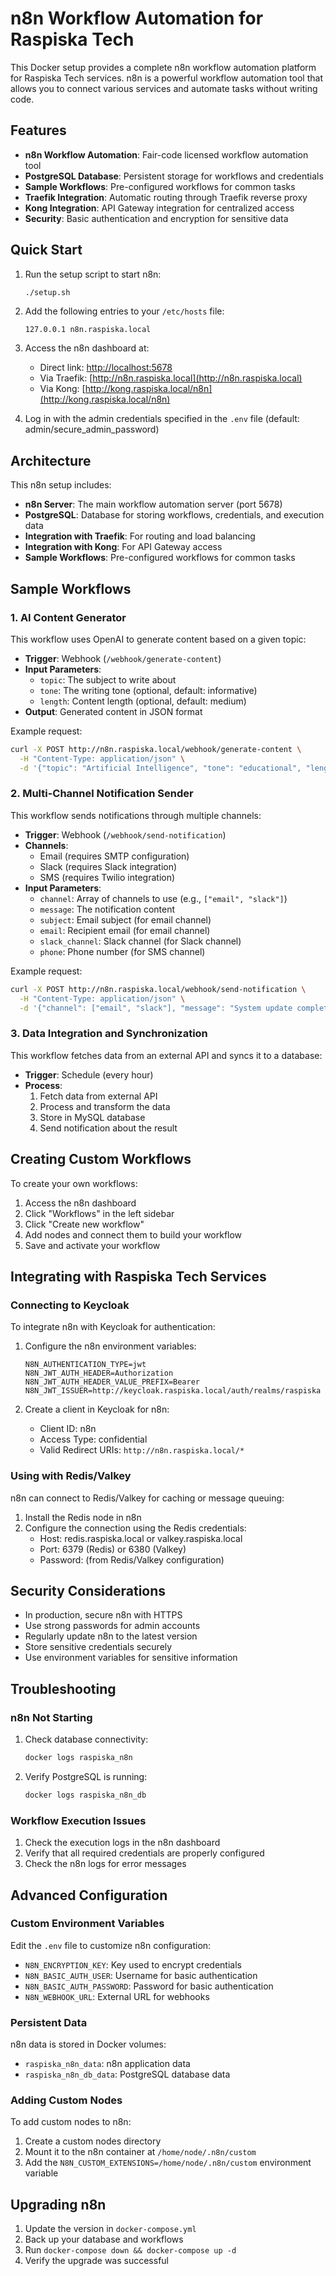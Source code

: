 # n8n Workflow Automation for Raspiska Tech

This Docker setup provides a complete n8n workflow automation platform for Raspiska Tech services. n8n is a powerful workflow automation tool that allows you to connect various services and automate tasks without writing code.

## Features

- **n8n Workflow Automation**: Fair-code licensed workflow automation tool
- **PostgreSQL Database**: Persistent storage for workflows and credentials
- **Sample Workflows**: Pre-configured workflows for common tasks
- **Traefik Integration**: Automatic routing through Traefik reverse proxy
- **Kong Integration**: API Gateway integration for centralized access
- **Security**: Basic authentication and encryption for sensitive data

## Quick Start

1. Run the setup script to start n8n:

   ```bash
   ./setup.sh
   ```

2. Add the following entries to your `/etc/hosts` file:

   ```text
   127.0.0.1 n8n.raspiska.local
   ```

3. Access the n8n dashboard at:
   - Direct link: [http://localhost:5678](http://localhost:5678)
   - Via Traefik: [http://n8n.raspiska.local](http://n8n.raspiska.local)
   - Via Kong: [http://kong.raspiska.local/n8n](http://kong.raspiska.local/n8n)

4. Log in with the admin credentials specified in the `.env` file (default: admin/secure_admin_password)

## Architecture

This n8n setup includes:

- **n8n Server**: The main workflow automation server (port 5678)
- **PostgreSQL**: Database for storing workflows, credentials, and execution data
- **Integration with Traefik**: For routing and load balancing
- **Integration with Kong**: For API Gateway access
- **Sample Workflows**: Pre-configured workflows for common tasks

## Sample Workflows

### 1. AI Content Generator

This workflow uses OpenAI to generate content based on a given topic:

- **Trigger**: Webhook (`/webhook/generate-content`)
- **Input Parameters**:
  - `topic`: The subject to write about
  - `tone`: The writing tone (optional, default: informative)
  - `length`: Content length (optional, default: medium)
- **Output**: Generated content in JSON format

Example request:

```bash
curl -X POST http://n8n.raspiska.local/webhook/generate-content \
  -H "Content-Type: application/json" \
  -d '{"topic": "Artificial Intelligence", "tone": "educational", "length": "short"}'
```

### 2. Multi-Channel Notification Sender

This workflow sends notifications through multiple channels:

- **Trigger**: Webhook (`/webhook/send-notification`)
- **Channels**:
  - Email (requires SMTP configuration)
  - Slack (requires Slack integration)
  - SMS (requires Twilio integration)
- **Input Parameters**:
  - `channel`: Array of channels to use (e.g., `["email", "slack"]`)
  - `message`: The notification content
  - `subject`: Email subject (for email channel)
  - `email`: Recipient email (for email channel)
  - `slack_channel`: Slack channel (for Slack channel)
  - `phone`: Phone number (for SMS channel)

Example request:

```bash
curl -X POST http://n8n.raspiska.local/webhook/send-notification \
  -H "Content-Type: application/json" \
  -d '{"channel": ["email", "slack"], "message": "System update completed", "subject": "Update Notification", "email": "user@example.com", "slack_channel": "general"}'
```

### 3. Data Integration and Synchronization

This workflow fetches data from an external API and syncs it to a database:

- **Trigger**: Schedule (every hour)
- **Process**:
  1. Fetch data from external API
  2. Process and transform the data
  3. Store in MySQL database
  4. Send notification about the result

## Creating Custom Workflows

To create your own workflows:

1. Access the n8n dashboard
2. Click "Workflows" in the left sidebar
3. Click "Create new workflow"
4. Add nodes and connect them to build your workflow
5. Save and activate your workflow

## Integrating with Raspiska Tech Services

### Connecting to Keycloak

To integrate n8n with Keycloak for authentication:

1. Configure the n8n environment variables:

   ```properties
   N8N_AUTHENTICATION_TYPE=jwt
   N8N_JWT_AUTH_HEADER=Authorization
   N8N_JWT_AUTH_HEADER_VALUE_PREFIX=Bearer
   N8N_JWT_ISSUER=http://keycloak.raspiska.local/auth/realms/raspiska
   ```

2. Create a client in Keycloak for n8n:
   - Client ID: n8n
   - Access Type: confidential
   - Valid Redirect URIs: `http://n8n.raspiska.local/*`

### Using with Redis/Valkey

n8n can connect to Redis/Valkey for caching or message queuing:

1. Install the Redis node in n8n
2. Configure the connection using the Redis credentials:
   - Host: redis.raspiska.local or valkey.raspiska.local
   - Port: 6379 (Redis) or 6380 (Valkey)
   - Password: (from Redis/Valkey configuration)

## Security Considerations

- In production, secure n8n with HTTPS
- Use strong passwords for admin accounts
- Regularly update n8n to the latest version
- Store sensitive credentials securely
- Use environment variables for sensitive information

## Troubleshooting

### n8n Not Starting

1. Check database connectivity:

   ```bash
   docker logs raspiska_n8n
   ```

2. Verify PostgreSQL is running:

   ```bash
   docker logs raspiska_n8n_db
   ```

### Workflow Execution Issues

1. Check the execution logs in the n8n dashboard
2. Verify that all required credentials are properly configured
3. Check the n8n logs for error messages

## Advanced Configuration

### Custom Environment Variables

Edit the `.env` file to customize n8n configuration:

- `N8N_ENCRYPTION_KEY`: Key used to encrypt credentials
- `N8N_BASIC_AUTH_USER`: Username for basic authentication
- `N8N_BASIC_AUTH_PASSWORD`: Password for basic authentication
- `N8N_WEBHOOK_URL`: External URL for webhooks

### Persistent Data

n8n data is stored in Docker volumes:

- `raspiska_n8n_data`: n8n application data
- `raspiska_n8n_db_data`: PostgreSQL database data

### Adding Custom Nodes

To add custom nodes to n8n:

1. Create a custom nodes directory
2. Mount it to the n8n container at `/home/node/.n8n/custom`
3. Add the `N8N_CUSTOM_EXTENSIONS=/home/node/.n8n/custom` environment variable

## Upgrading n8n

1. Update the version in `docker-compose.yml`
2. Back up your database and workflows
3. Run `docker-compose down && docker-compose up -d`
4. Verify the upgrade was successful
